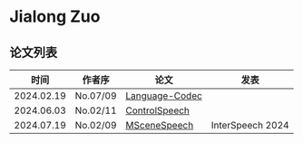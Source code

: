 # Jialong Zuo

## 论文列表

| 时间 | 作者序 | 论文 | 发表 |
|:-:|:-:|---|---|
| 2024.02.19 | No.07/09 | [Language-Codec](../Models/Speech_Neural_Codec/2024.02.19_Language-Codec.md) |
| 2024.06.03 | No.02/11 | [ControlSpeech](../Models/Speech_LLM/2024.06.03_ControlSpeech.md) |
| 2024.07.19 | No.02/09 | [MSceneSpeech](../Datasets/2024.07.19_MSceneSpeech.md) | InterSpeech 2024 |